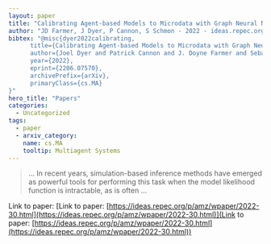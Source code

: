 ```yaml
---
layout: paper
title: "Calibrating Agent-based Models to Microdata with Graph Neural Networks"
author: "JD Farmer, J Dyer, P Cannon, S Schmon - 2022 - ideas.repec.org"
bibtex: "@misc{dyer2022calibrating,
      title={Calibrating Agent-based Models to Microdata with Graph Neural Networks}, 
      author={Joel Dyer and Patrick Cannon and J. Doyne Farmer and Sebastian M. Schmon},
      year={2022},
      eprint={2206.07570},
      archivePrefix={arXiv},
      primaryClass={cs.MA}
}"
hero_title: "Papers"
categories:
  - Uncategorized
tags:
  - paper
  - arxiv_category:
    name: cs.MA
    tooltip: Multiagent Systems
---
```

>… In recent years, simulation-based inference methods have emerged as powerful tools for performing this task when the model likelihood function is intractable, as is often …

Link to paper: [Link to paper: [https://ideas.repec.org/p/amz/wpaper/2022-30.html](https://ideas.repec.org/p/amz/wpaper/2022-30.html)](Link to paper: [https://ideas.repec.org/p/amz/wpaper/2022-30.html](https://ideas.repec.org/p/amz/wpaper/2022-30.html))


